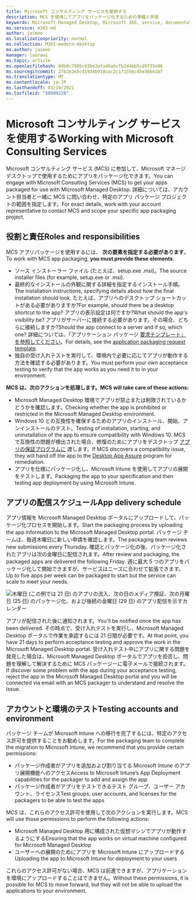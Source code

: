 ```yaml
---
title: Microsoft コンサルティング サービスを使用する
description: MCS を使用してアプリをパッケージ化するための準備と手順
keywords: Microsoft Managed Desktop, Microsoft 365, service, documentation, apps, MCS, packaging
ms.service: m365-md
author: jaimeo
ms.localizationpriority: normal
ms.collection: M365-modern-desktop
ms.author: jaimeo
manager: laurawi
ms.topic: article
ms.openlocfilehash: 04b0c7905c83be2afa46abcfb2d4bb5cd9735e06
ms.sourcegitcommit: 27b2b2e5c41934b918cac2c171556c45e36661bf
ms.translationtype: MT
ms.contentlocale: ja-JP
ms.lasthandoff: 03/19/2021
ms.locfileid: "50909228"
---
```

# <a name="working-with-microsoft-consulting-services"></a><span data-ttu-id="1dcf6-104">Microsoft コンサルティング サービスを使用する</span><span class="sxs-lookup"><span data-stu-id="1dcf6-104">Working with Microsoft Consulting Services</span></span>

<span data-ttu-id="1dcf6-105">Microsoft コンサルティング サービス (MCS) に参加して、Microsoft マネージ デスクトップで使用するためにアプリをパッケージ化できます。</span><span class="sxs-lookup"><span data-stu-id="1dcf6-105">You can engage with Microsoft Consulting Services (MCS) to get your apps packaged for use with Microsoft Managed Desktop.</span></span> <span data-ttu-id="1dcf6-106">詳細については、アカウント担当者と一緒に MCS に問い合わせ、特定のアプリ パッケージ プロジェクトの範囲を指定します。</span><span class="sxs-lookup"><span data-stu-id="1dcf6-106">For exact details, work with your account representative to contact MCS and scope your specific app packaging project.</span></span>

## <a name="roles-and-responsibilities"></a><span data-ttu-id="1dcf6-107">役割と責任</span><span class="sxs-lookup"><span data-stu-id="1dcf6-107">Roles and responsibilities</span></span>

<span data-ttu-id="1dcf6-108">MCS アプリパッケージを使用するには、 **次の要素を指定する必要があります**。</span><span class="sxs-lookup"><span data-stu-id="1dcf6-108">To work with MCS app packaging, **you must provide these elements**:</span></span>

- <span data-ttu-id="1dcf6-109">ソース インストーラー ファイル (たとえば、setup.exe .msi)。</span><span class="sxs-lookup"><span data-stu-id="1dcf6-109">The source installer files (for example, setup.exe or .msi).</span></span>
- <span data-ttu-id="1dcf6-110">最終的なインストールの外観に関する詳細を指定するインストール手順。</span><span class="sxs-lookup"><span data-stu-id="1dcf6-110">The installation instructions, specifying details about how the final installation should look.</span></span> <span data-ttu-id="1dcf6-111">たとえば、アプリへのデスクトップ ショートカットがある必要がありますか?</span><span class="sxs-lookup"><span data-stu-id="1dcf6-111">For example, should there be a desktop shortcut to the app?</span></span> <span data-ttu-id="1dcf6-112">アプリの表示設定は何ですか?</span><span class="sxs-lookup"><span data-stu-id="1dcf6-112">What should the app's visibility be?</span></span> <span data-ttu-id="1dcf6-113">アプリがサーバーに接続する必要があります。その場合、どちらに接続しますか?</span><span class="sxs-lookup"><span data-stu-id="1dcf6-113">Should the app connect to a server and if so, which one?</span></span> <span data-ttu-id="1dcf6-114">詳細については、「アプリケーション パッケージ [要求テンプレート」を参照してください](https://github.com/MicrosoftDocs/microsoft-365-docs/raw/public/microsoft-365/managed-desktop/get-ready/downloads/app-packaging-template.docx)。</span><span class="sxs-lookup"><span data-stu-id="1dcf6-114">For details, see the [application packaging request template](https://github.com/MicrosoftDocs/microsoft-365-docs/raw/public/microsoft-365/managed-desktop/get-ready/downloads/app-packaging-template.docx).</span></span>
- <span data-ttu-id="1dcf6-115">独自の受け入れテストを実行して、環境内で必要に応じてアプリが動作する方法を確認する必要があります。</span><span class="sxs-lookup"><span data-stu-id="1dcf6-115">You must perform your own acceptance testing to verify that the app works as you need it to in your environment.</span></span>

<span data-ttu-id="1dcf6-116">**MCS は、次のアクションを処理します。**</span><span class="sxs-lookup"><span data-stu-id="1dcf6-116">**MCS will take care of these actions:**</span></span>

- <span data-ttu-id="1dcf6-117">Microsoft Managed Desktop 環境でアプリが禁止または制限されているかどうかを確認します。</span><span class="sxs-lookup"><span data-stu-id="1dcf6-117">Checking whether the app is prohibited or restricted in the Microsoft Managed Desktop environment.</span></span>
- <span data-ttu-id="1dcf6-118">Windows 10 との互換性を確保するためのアプリのインストール、開始、アンインストールのテスト。</span><span class="sxs-lookup"><span data-stu-id="1dcf6-118">Testing of installation, starting, and uninstallation of the app to ensure compatibility with Windows 10.</span></span> <span data-ttu-id="1dcf6-119">MCS で互換性の問題が検出された場合、修復のためにアプリをデスクトップ [アプリの保証プログラムに](/fasttrack/win-10-desktop-app-assure) 渡します。</span><span class="sxs-lookup"><span data-stu-id="1dcf6-119">If MCS discovers a compatibility issue, they will hand off the app to the [Desktop App Assure](/fasttrack/win-10-desktop-app-assure) program for remediation.</span></span>
- <span data-ttu-id="1dcf6-120">アプリを仕様にパッケージ化し、Microsoft Intune を使用してアプリの展開をテストします。</span><span class="sxs-lookup"><span data-stu-id="1dcf6-120">Packaging the app to your specification and then testing app deployment by using Microsoft Intune.</span></span>

## <a name="app-delivery-schedule"></a><span data-ttu-id="1dcf6-121">アプリの配信スケジュール</span><span class="sxs-lookup"><span data-stu-id="1dcf6-121">App delivery schedule</span></span>

<span data-ttu-id="1dcf6-122">アプリ情報を Microsoft Managed Desktop ポータルにアップロードして、パッケージ化プロセスを開始します。</span><span class="sxs-lookup"><span data-stu-id="1dcf6-122">Start the packaging process by uploading the app information to the Microsoft Managed Desktop portal.</span></span> <span data-ttu-id="1dcf6-123">パッケージ チームは、毎週木曜日に新しい申請を確認します。</span><span class="sxs-lookup"><span data-stu-id="1dcf6-123">The packaging team reviews new submissions every Thursday.</span></span> <span data-ttu-id="1dcf6-124">確認とパッケージ化の後、パッケージ化されたアプリは次の金曜日に配信されます。</span><span class="sxs-lookup"><span data-stu-id="1dcf6-124">After review and packaging, the packaged apps are delivered the following Friday.</span></span> <span data-ttu-id="1dcf6-125">週に最大 5 つのアプリをパッケージ化して開始できますが、サービスはニーズに合わせて拡張できます。</span><span class="sxs-lookup"><span data-stu-id="1dcf6-125">Up to five apps per week can be packaged to start but the service can scale to meet your needs.</span></span>

![木曜日 (この例では 21 日) のアプリの流入、次の日のメディア検証、次の月曜日 (25 日) のパッケージ化、および後続の金曜日 (29 日) のアプリ配信を示すカレンダー](../../media/MCS-cal.png)

<span data-ttu-id="1dcf6-127">アプリが配信された後に通知されます。</span><span class="sxs-lookup"><span data-stu-id="1dcf6-127">You'll be notified once the app has been delivered.</span></span> <span data-ttu-id="1dcf6-128">その時点で、受け入れテストを実行し、Microsoft Managed Desktop ポータルで作業を承認するには 21 日間が必要です。</span><span class="sxs-lookup"><span data-stu-id="1dcf6-128">At that point, you have 21 days to perform acceptance testing and approve the work in the Microsoft Managed Desktop portal.</span></span> <span data-ttu-id="1dcf6-129">受け入れテスト中にアプリに関する問題を発見した場合は、Microsoft Managed Desktop ポータルでアプリを拒否し、問題を理解して解決するために MCS パッケージーに電子メールで接続されます。</span><span class="sxs-lookup"><span data-stu-id="1dcf6-129">If discover some problem with the app during your acceptance testing, reject the app in the Microsoft Managed Desktop portal and you will be connected via email with an MCS packager to understand and resolve the issue.</span></span>

## <a name="testing-accounts-and-environment"></a><span data-ttu-id="1dcf6-130">アカウントと環境のテスト</span><span class="sxs-lookup"><span data-stu-id="1dcf6-130">Testing accounts and environment</span></span>

<span data-ttu-id="1dcf6-131">パッケージ チームが Microsoft Intune への移行を完了するには、特定のアクセス許可を提供することをお勧めします。</span><span class="sxs-lookup"><span data-stu-id="1dcf6-131">For the packaging team to complete the migration to Microsoft Intune, we recommend that you provide certain permissions:</span></span>
 
-   <span data-ttu-id="1dcf6-132">パッケージ作成者がアプリを追加および割り当てる Microsoft Intune のアプリ展開機能へのアクセス</span><span class="sxs-lookup"><span data-stu-id="1dcf6-132">Access to Microsoft Intune’s App Deployment capabilities for the packager to add and assign the app</span></span> 
-   <span data-ttu-id="1dcf6-133">パッケージ作成者がアプリをテストできるテスト グループ、ユーザー アカウント、ライセンス</span><span class="sxs-lookup"><span data-stu-id="1dcf6-133">Test groups, user accounts, and licenses for the packagers to be able to test the apps</span></span>

<span data-ttu-id="1dcf6-134">MCS は、これらのアクセス許可を使用して次のアクションを実行します。</span><span class="sxs-lookup"><span data-stu-id="1dcf6-134">MCS will use those permissions to perform the following actions:</span></span>
 
-   <span data-ttu-id="1dcf6-135">Microsoft Managed Desktop 用に構成された仮想マシンでアプリが動作するようにする</span><span class="sxs-lookup"><span data-stu-id="1dcf6-135">Ensuring that the app works on virtual machine configured for Microsoft Managed Desktop</span></span>
-   <span data-ttu-id="1dcf6-136">ユーザーへの展開のためにアプリを Microsoft Intune にアップロードする</span><span class="sxs-lookup"><span data-stu-id="1dcf6-136">Uploading the app to Microsoft Intune for deployment to your users</span></span>

<span data-ttu-id="1dcf6-137">これらのアクセス許可がない場合、MCS は前進できますが、アプリケーションを環境にアップロードすることはできません。</span><span class="sxs-lookup"><span data-stu-id="1dcf6-137">Without these permissions, it is possible for MCS to move forward, but they will not be able to upload the applications to your environment.</span></span>